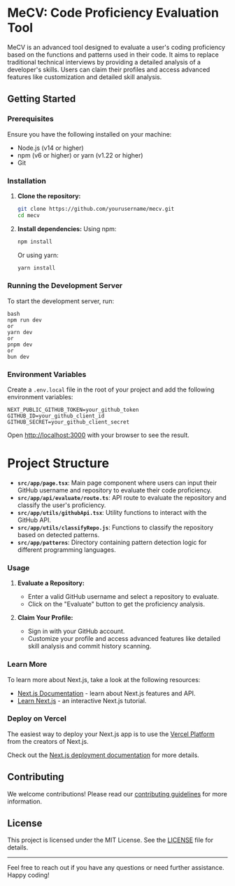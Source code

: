 # MeCV: Code Proficiency Evaluation Tool

MeCV is an advanced tool designed to evaluate a user's coding proficiency based on the functions and patterns used in their code. It aims to replace traditional technical interviews by providing a detailed analysis of a developer's skills. Users can claim their profiles and access advanced features like customization and detailed skill analysis.

## Getting Started

### Prerequisites

Ensure you have the following installed on your machine:
- Node.js (v14 or higher)
- npm (v6 or higher) or yarn (v1.22 or higher)
- Git

### Installation

1. **Clone the repository:**
   ```bash
   git clone https://github.com/yourusername/mecv.git
   cd mecv
   ```

2. **Install dependencies:**
   Using npm:
   ```bash
   npm install
   ```
   Or using yarn:
   ```bash
   yarn install
   ```

### Running the Development Server

To start the development server, run:

```
bash
npm run dev
or
yarn dev
or
pnpm dev
or
bun dev
```



### Environment Variables

Create a `.env.local` file in the root of your project and add the following environment variables:

```
NEXT_PUBLIC_GITHUB_TOKEN=your_github_token
GITHUB_ID=your_github_client_id
GITHUB_SECRET=your_github_client_secret
```




Open [http://localhost:3000](http://localhost:3000) with your browser to see the result.

# Project Structure

- **`src/app/page.tsx`**: Main page component where users can input their GitHub username and repository to evaluate their code proficiency.
- **`src/app/api/evaluate/route.ts`**: API route to evaluate the repository and classify the user's proficiency.
- **`src/app/utils/githubApi.tsx`**: Utility functions to interact with the GitHub API.
- **`src/app/utils/classifyRepo.js`**: Functions to classify the repository based on detected patterns.
- **`src/app/patterns`**: Directory containing pattern detection logic for different programming languages.

### Usage

1. **Evaluate a Repository:**
   - Enter a valid GitHub username and select a repository to evaluate.
   - Click on the "Evaluate" button to get the proficiency analysis.

2. **Claim Your Profile:**
   - Sign in with your GitHub account.
   - Customize your profile and access advanced features like detailed skill analysis and commit history scanning.

### Learn More

To learn more about Next.js, take a look at the following resources:
- [Next.js Documentation](https://nextjs.org/docs) - learn about Next.js features and API.
- [Learn Next.js](https://nextjs.org/learn) - an interactive Next.js tutorial.

### Deploy on Vercel

The easiest way to deploy your Next.js app is to use the [Vercel Platform](https://vercel.com/new?utm_medium=default-template&filter=next.js&utm_source=create-next-app&utm_campaign=create-next-app-readme) from the creators of Next.js.

Check out the [Next.js deployment documentation](https://nextjs.org/docs/deployment) for more details.

## Contributing

We welcome contributions! Please read our [contributing guidelines](CONTRIBUTING.md) for more information.

## License

This project is licensed under the MIT License. See the [LICENSE](LICENSE) file for details.

---

Feel free to reach out if you have any questions or need further assistance. Happy coding!
